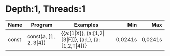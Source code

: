 # Depth:1, Threads:1
Name | Program | Examples | Min | Max
--- | --- | --- | ---: | ---:
const | const(a, [1, 2, 3\|4]) | {{a:[1\|X]}, {a:[1,2\|[3\|F]]}, {a:L}, {a:[1,2,T\|4]}} | 0,0241s | 0,0241s
